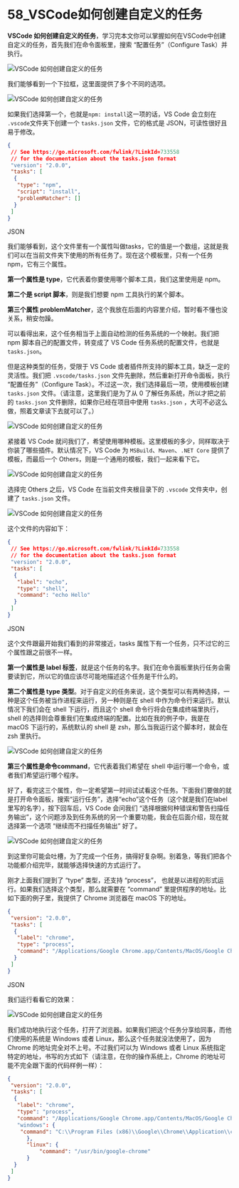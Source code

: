 # 58_VSCode如何创建自定义的任务

**VSCode 如何创建自定义的任务**，学习完本文你可以掌握如何在VSCode中创建自定义的任务，首先我们在命令面板里，搜索 “配置任务”（Configure Task）并执行。

![VSCode 如何创建自定义的任务](image/workflow-01-2.png)

我们能够看到一个下拉框，这里面提供了多个不同的选项。

![VSCode 如何创建自定义的任务](image/workflow-01-3.png)

如果我们选择第一个，也就是`npm: install`这一项的话，VS Code 会立刻在 `.vscode`文件夹下创建一个 `tasks.json` 文件，它的格式是 JSON，可读性很好且易于修改。

```json
{
 // See https://go.microsoft.com/fwlink/?LinkId=733558
 // for the documentation about the tasks.json format
 "version": "2.0.0",
 "tasks": [
  {
   "type": "npm",
   "script": "install",
   "problemMatcher": []
  }
 ]
}
```

JSON

我们能够看到，这个文件里有一个属性叫做tasks，它的值是一个数组，这就是我们可以在当前文件夹下使用的所有任务了。现在这个模板里，只有一个任务 npm，它有三个属性。

**第一个属性是 type**，它代表着你要使用哪个脚本工具，我们这里使用是 npm。

**第二个是 script 脚本**，则是我们想要 npm 工具执行的某个脚本。

**第三个属性 problemMatcher**，这个我放在后面的内容里介绍，暂时看不懂也没关系，稍安勿躁。

可以看得出来，这个任务相当于上面自动检测的任务系统的一个映射。我们把 npm 脚本自己的配置文件，转变成了 VS Code 任务系统的配置文件，也就是`tasks.json`。

但是这种类型的任务，受限于 VS Code 或者插件所支持的脚本工具，缺乏一定的灵活性。我们把 `.vscode/tasks.json` 文件先删除，然后重新打开命令面板，执行 “配置任务”（Configure Task）。不过这一次，我们选择最后一项，使用模板创建 `tasks.json` 文件。（请注意，这里我们是为了从 0 了解任务系统，所以才把之前的 `tasks.json` 文件删除，如果你已经在项目中使用 `tasks.json` ，大可不必这么做，照着文章读下去就可以了。）

![VSCode 如何创建自定义的任务](image/workflow-01-4.png)

紧接着 VS Code 就问我们了，希望使用哪种模板。这里模板的多少，同样取决于你装了哪些插件。默认情况下，VS Code 为 `MSBuild`、`Maven`、`.NET Core` 提供了模板，而最后一个 Others，则是一个通用的模板，我们一起来看下它。

![VSCode 如何创建自定义的任务](image/workflow-01-5.png)

选择完 Others 之后，VS Code 在当前文件夹根目录下的 `.vscode` 文件夹中，创建了 `tasks.json` 文件。

![VSCode 如何创建自定义的任务](image/workflow-01-6.png)

这个文件的内容如下：

```json
{
 // See https://go.microsoft.com/fwlink/?LinkId=733558
 // for the documentation about the tasks.json format
 "version": "2.0.0",
 "tasks": [
  {
   "label": "echo",
   "type": "shell",
   "command": "echo Hello"
  }
 ]
}
```

JSON

这个文件跟最开始我们看到的非常接近，tasks 属性下有一个任务，只不过它的三个属性跟之前很不一样。

**第一个属性是 label 标签**，就是这个任务的名字。我们在命令面板里执行任务会需要读到它，所以它的值应该尽可能地描述这个任务是干什么的。

**第二个属性是 type 类型**。对于自定义的任务来说，这个类型可以有两种选择，一种是这个任务被当作进程来运行，另一种则是在 shell 中作为命令行来运行。默认情况下我们会在 shell 下运行，而且这个 shell 命令行将会在集成终端里执行，shell 的选择则会尊重我们在集成终端的配置。比如在我的例子中，我是在 macOS 下运行的，系统默认的 shell 是 zsh，那么当我运行这个脚本时，就会在 zsh 里执行。

![VSCode 如何创建自定义的任务](image/workflow-01-7.png)

**第三个属性是命令command**，它代表着我们希望在 shell 中运行哪一个命令，或者我们希望运行哪个程序。

好了，看完这三个属性，你一定希望第一时间试试看这个任务。下面我们要做的就是打开命令面板，搜索“运行任务”，选择“echo”这个任务（这个就是我们在label里写的名字），按下回车后，VS Code 会问我们 “选择根据何种错误和警告扫描任务输出”，这个问题涉及到任务系统的另一个重要功能，我会在后面介绍，现在就选择第一个选项 “继续而不扫描任务输出” 好了。

![VSCode 如何创建自定义的任务](image/workflow-01-8.gif)

到这里你可能会吐槽，为了完成一个任务，搞得好复杂啊。别着急，等我们把各个功能都介绍完毕，就能够选择快速的方式运行了。

刚才上面我们提到了 “type” 类型，还支持 “process”， 也就是以进程的形式运行。如果我们选择这个类型，那么就需要在 “command” 里提供程序的地址。比如下面的例子里，我提供了 Chrome 浏览器在 macOS 下的地址。

```json
{
 "version": "2.0.0",
 "tasks": [
  {
   "label": "chrome",
   "type": "process",
   "command": "/Applications/Google Chrome.app/Contents/MacOS/Google Chrome"
  }
 ]
}
```

JSON

我们运行看看它的效果：

![VSCode 如何创建自定义的任务](image/workflow-01-9.gif)

我们成功地执行这个任务，打开了浏览器。如果我们把这个任务分享给同事，而他们使用的系统是 Windows 或者 Linux，那么这个任务就没法使用了，因为Chrome 的地址完全对不上号。不过我们可以为 Windows 或者 Linux 系统指定特定的地址，书写的方式如下（请注意，在你的操作系统上，Chrome 的地址可能不完全跟下面的代码样例一样）：

```json
{
 "version": "2.0.0",
 "tasks": [
  {
   "label": "chrome",
   "type": "process",
   "command": "/Applications/Google Chrome.app/Contents/MacOS/Google Chrome"，
   "windows": {
    "command": "C:\\Program Files (x86)\\Google\\Chrome\\Application\\chrome.exe"
      },
      "linux": {
          "command": "/usr/bin/google-chrome"
      }
  }
 ]
}
```